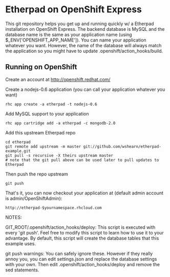 Etherpad on OpenShift Express
==============================

This git repository helps you get up and running quickly w/ a Etherpad installation
on OpenShift Express.  The backend database is MySQL and the database name is the 
same as your application name (using $_ENV['OPENSHIFT_APP_NAME']).  You can name
your application whatever you want.  However, the name of the database will always
match the application so you might have to update .openshift/action_hooks/build.


Running on OpenShift
----------------------------

Create an account at http://openshift.redhat.com/

Create a nodejs-0.6 application (you can call your application whatever you want)

    rhc app create -a etherpad -t nodejs-0.6

Add MySQL support to your application

    rhc app cartridge add -a etherpad -c mongodb-2.0

Add this upstream Etherpad repo

    cd etherpad
    git remote add upstream -m master git://github.com/wshearn/etherpad-example.git
    git pull -s recursive -X theirs upstream master
    # note that the git pull above can be used later to pull updates to Etherpad
    
Then push the repo upstream

    git push

That's it, you can now checkout your application at (default admin account is admin/OpenShiftAdmin):

    http://etherpad-$yournamespace.rhcloud.com


NOTES:

GIT_ROOT/.openshift/action_hooks/deploy:
    This script is executed with every 'git push'.  Feel free to modify this script
    to learn how to use it to your advantage.  By default, this script will create
    the database tables that this example uses.

git push warnings:
    You can safely ignore these. However if they really annoy you, you can edit
    settings.json and replace the database settings with your own. Then edit 
    .openshift/action_hooks/deploy and remove the sed statements.
